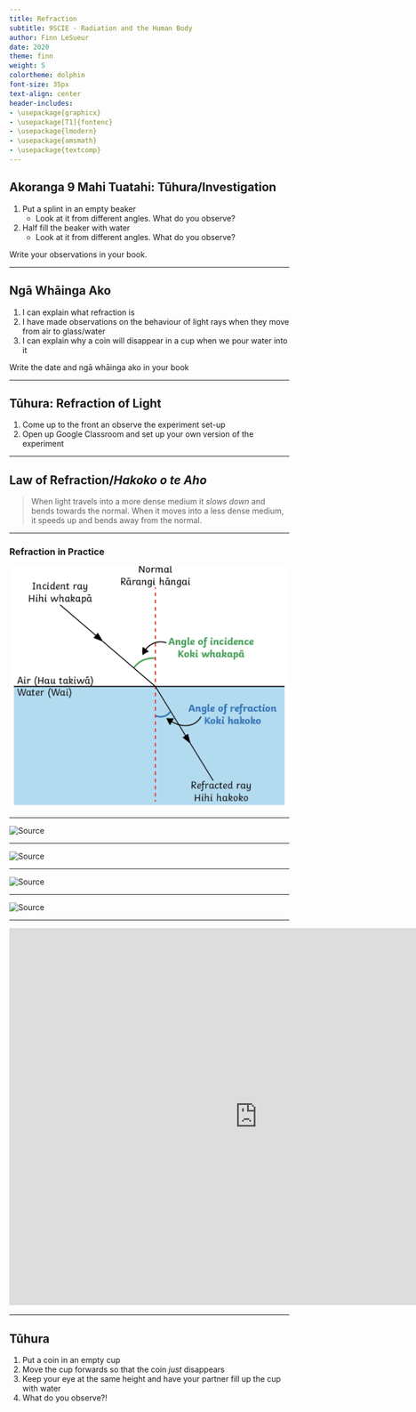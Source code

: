```yaml
---
title: Refraction
subtitle: 9SCIE - Radiation and the Human Body
author: Finn LeSueur
date: 2020
theme: finn
weight: 5
colortheme: dolphin
font-size: 35px
text-align: center
header-includes:
- \usepackage{graphicx}
- \usepackage[T1]{fontenc}
- \usepackage{lmodern}
- \usepackage{amsmath}
- \usepackage{textcomp}
---
```


## Akoranga 9 Mahi Tuatahi: Tūhura/Investigation

1. Put a splint in an empty beaker
    - Look at it from different angles. What do you observe?
2. Half fill the beaker with water
    - Look at it from different angles. What do you observe?

Write your observations in your book.

---

## Ngā Whāinga Ako

1. I can explain what refraction is
2. I have made observations on the behaviour of light rays when they move from air to glass/water
3. I can explain why a coin will disappear in a cup when we pour water into it

<p class="instruction">Write the date and ngā whāinga ako in your book</p>

---

## Tūhura: Refraction of Light

1. Come up to the front an observe the experiment set-up
2. Open up Google Classroom and set up your own version of the experiment

---

## Law of Refraction/_Hakoko o te Aho_

> When light travels into a more dense medium it _slows down_ and bends towards the normal. When it moves into a less dense medium, it speeds up and bends away from the normal.

---

### Refraction in Practice

![](../assets/refraction.png)

---

![[Source](https://en.wikipedia.org/wiki/Refraction)](https://upload.wikimedia.org/wikipedia/commons/8/85/Refraction_photo.png)

---

![[Source](http://munnscience.weebly.com/refraction-lab.html)](http://munnscience.weebly.com/uploads/3/8/0/6/38066171/published/168582653_1.jpg)

---


![[Source](http://munnscience.weebly.com/refraction-lab.html)](http://munnscience.weebly.com/uploads/3/8/0/6/38066171/158235059_1.jpg)

---

![[Source](https://materialford.wordpress.com/2014/05/16/introduction-to-research-light/)](https://materialford.files.wordpress.com/2014/05/refraction-and-reflection.jpg)

---

<iframe width="892" height="678" src="https://www.youtube.com/embed/ZHXS3f-JtYk" frameborder="0" allow="accelerometer; autoplay; clipboard-write; encrypted-media; gyroscope; picture-in-picture" allowfullscreen></iframe>

---

## Tūhura

1. Put a coin in an empty cup
2. Move the cup forwards so that the coin _just_ disappears
3. Keep your eye at the same height and have your partner fill up the cup with water
4. What do you observe?!
